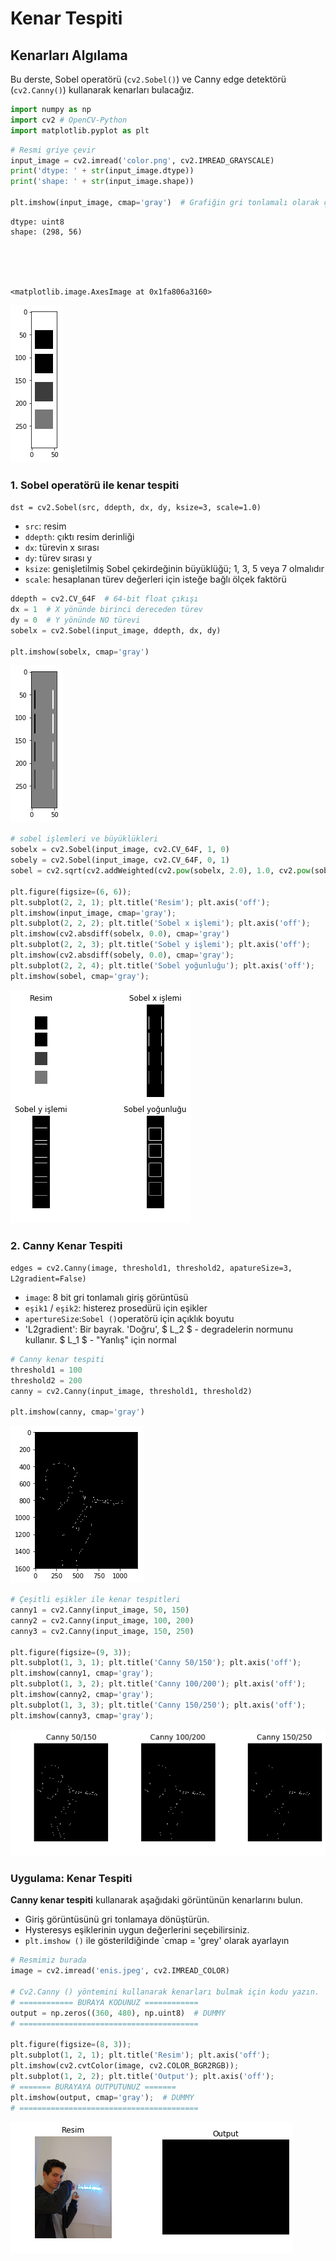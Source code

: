 # Kenar Tespiti

## Kenarları Algılama

Bu derste, Sobel operatörü \(`cv2.Sobel()`\) ve Canny edge detektörü \(`cv2.Canny()`\) kullanarak kenarları bulacağız.

```python
import numpy as np
import cv2 # OpenCV-Python
import matplotlib.pyplot as plt
```

```python
# Resmi griye çevir
input_image = cv2.imread('color.png', cv2.IMREAD_GRAYSCALE)  
print('dtype: ' + str(input_image.dtype))
print('shape: ' + str(input_image.shape))

plt.imshow(input_image, cmap='gray')  # Grafiğin gri tonlamalı olarak çizildiğinden emin olun.
```

```text
dtype: uint8
shape: (298, 56)





<matplotlib.image.AxesImage at 0x1fa806a3160>
```

![png](output_2_2.png)

### 1. Sobel operatörü ile kenar tespiti

`dst = cv2.Sobel(src, ddepth, dx, dy, ksize=3, scale=1.0)`

* `src`: resim
* `ddepth`: çıktı resim derinliği
* `dx`: türevin x sırası
* `dy`: türev sırası y
* `ksize`: genişletilmiş Sobel çekirdeğinin büyüklüğü; 1, 3, 5 veya 7 olmalıdır
* `scale`: hesaplanan türev değerleri için isteğe bağlı ölçek faktörü

```python
ddepth = cv2.CV_64F  # 64-bit float çıkışı
dx = 1  # X yönünde birinci dereceden türev
dy = 0  # Y yönünde NO türevi
sobelx = cv2.Sobel(input_image, ddepth, dx, dy)

plt.imshow(sobelx, cmap='gray')
```

![png](output_4_1.png)

```python
# sobel işlemleri ve büyüklükleri
sobelx = cv2.Sobel(input_image, cv2.CV_64F, 1, 0)
sobely = cv2.Sobel(input_image, cv2.CV_64F, 0, 1)
sobel = cv2.sqrt(cv2.addWeighted(cv2.pow(sobelx, 2.0), 1.0, cv2.pow(sobely, 2.0), 1.0, 0.0))

plt.figure(figsize=(6, 6));
plt.subplot(2, 2, 1); plt.title('Resim'); plt.axis('off');
plt.imshow(input_image, cmap='gray');
plt.subplot(2, 2, 2); plt.title('Sobel x işlemi'); plt.axis('off');
plt.imshow(cv2.absdiff(sobelx, 0.0), cmap='gray')
plt.subplot(2, 2, 3); plt.title('Sobel y işlemi'); plt.axis('off');
plt.imshow(cv2.absdiff(sobely, 0.0), cmap='gray');
plt.subplot(2, 2, 4); plt.title('Sobel yoğunluğu'); plt.axis('off');
plt.imshow(sobel, cmap='gray');
```

![png](output_5_0.png)

### 2. Canny Kenar Tespiti

`edges = cv2.Canny(image, threshold1, threshold2, apatureSize=3, L2gradient=False)`

* `image`: 8 bit gri tonlamalı giriş görüntüsü
* `eşik1` / `eşik2`: histerez prosedürü için eşikler
* `apertureSize`:`Sobel ()`operatörü için açıklık boyutu
* 'L2gradient': Bir bayrak. 'Doğru', $ L\_2 $ - degradelerin normunu kullanır. $ L\_1 $ - "Yanlış" için normal

```python
# Canny kenar tespiti
threshold1 = 100
threshold2 = 200
canny = cv2.Canny(input_image, threshold1, threshold2)

plt.imshow(canny, cmap='gray')
```

![png](output_7_1.png)

```python
# Çeşitli eşikler ile kenar tespitleri
canny1 = cv2.Canny(input_image, 50, 150)
canny2 = cv2.Canny(input_image, 100, 200)
canny3 = cv2.Canny(input_image, 150, 250)

plt.figure(figsize=(9, 3));
plt.subplot(1, 3, 1); plt.title('Canny 50/150'); plt.axis('off');
plt.imshow(canny1, cmap='gray');
plt.subplot(1, 3, 2); plt.title('Canny 100/200'); plt.axis('off');
plt.imshow(canny2, cmap='gray');
plt.subplot(1, 3, 3); plt.title('Canny 150/250'); plt.axis('off');
plt.imshow(canny3, cmap='gray');
```

![png](output_8_0.png)

### Uygulama: Kenar Tespiti

 **Canny kenar tespiti**  kullanarak aşağıdaki görüntünün kenarlarını bulun.

* Giriş görüntüsünü gri tonlamaya dönüştürün.
* Hysteresys eşiklerinin uygun değerlerini seçebilirsiniz.
* `plt.imshow ()` ile gösterildiğinde \`cmap = 'grey' olarak ayarlayın

```python
# Resmimiz burada
image = cv2.imread('enis.jpeg', cv2.IMREAD_COLOR)

# Cv2.Canny () yöntemini kullanarak kenarları bulmak için kodu yazın.
# ============ BURAYA KODUNUZ ============
output = np.zeros((360, 480), np.uint8)  # DUMMY
# ========================================

plt.figure(figsize=(8, 3));
plt.subplot(1, 2, 1); plt.title('Resim'); plt.axis('off');
plt.imshow(cv2.cvtColor(image, cv2.COLOR_BGR2RGB));
plt.subplot(1, 2, 2); plt.title('Output'); plt.axis('off');
# ======= BURAYAYA OUTPUTUNUZ =======
plt.imshow(output, cmap='gray');  # DUMMY
# ========================================
```

![png](output_10_0.png)


